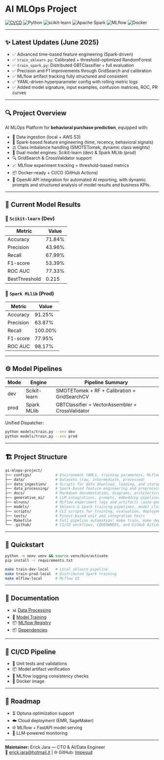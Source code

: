 # AI MLOps Project

[![CI/CD](https://github.com/Impesud/ai-mlops-project/actions/workflows/ci-cd.yml/badge.svg)](https://github.com/Impesud/ai-mlops-project/actions/workflows/ci-cd.yml)
![Python](https://img.shields.io/badge/Python-3.12-blue?logo=python&logoColor=white)
![scikit-learn](https://img.shields.io/badge/scikit--learn-F7931E?logo=scikit-learn&logoColor=white)
![Apache Spark](https://img.shields.io/badge/Spark-MLlib-FDEE21?logo=apachespark&logoColor=black)
![MLflow](https://img.shields.io/badge/MLflow-Tracking-orange?logo=mlflow&logoColor=white)
![Docker](https://img.shields.io/badge/Docker-ready-blue?logo=docker)

---

## ✨ Latest Updates (June 2025)

- ✅ Advanced time-based feature engineering (Spark-driven)
- ✅ `train_sklearn.py`: Calibrated + threshold-optimized RandomForest
- ✅ `train_spark.py`: Distributed GBTClassifier + full evaluation
- ✅ Precision and F1 improvements through GridSearch and calibration
- ✅ MLflow artifact tracking fully structured and consistent
- ✅ YAML-driven hyperparameter config with rolling metric logs
- ✅ Added model signature, input examples, confusion matrices, ROC, PR curves

---

## 🔍 Project Overview

AI MLOps Platform for **behavioral purchase prediction**, equipped with:

- 🚚 Data ingestion (local + AWS S3)
- 🔄 Spark-based feature engineering (time, recency, behavioral signals)
- ⚖️ Class imbalance handling (SMOTETomek, dynamic class weights)
- 🧠 Dual model engines: Scikit-learn (dev) & Spark MLlib (prod)
- 🔍 GridSearch & CrossValidator support
- 📈 MLflow experiment tracking + threshold-based metrics
- 📦 Docker-ready + CI/CD (GitHub Actions)
- 🤖 OpenAI API integration for automated AI reporting, with dynamic prompts and structured analysis of model results and business KPIs.

---

## 🔢 Current Model Results

### 🧪 `Scikit-learn` (Dev)

| Metric        | Value  |
| ------------- | ------ |
| Accuracy      | 71.84% |
| Precision     | 43.96% |
| Recall        | 67.99% |
| F1-score      | 53.39% |
| ROC AUC       | 77.33% |
| BestThreshold | 0.215  |

### 🧪 `Spark MLlib` (Prod)

| Metric        | Value  |
| ------------- | ------ |
| Accuracy      | 91.25% |
| Precision     | 63.87% |
| Recall        | 100.00% |
| F1-score      | 77.95% |
| ROC AUC       | 98.17% |

---

## ⚙️ Model Pipelines

| Mode | Engine       | Pipeline Summary                                       |
| ---- | ------------ | ------------------------------------------------------ |
| dev  | Scikit-learn | SMOTETomek + RF + Calibration + GridSearchCV           |
| prod | Spark MLlib  | GBTClassifier + VectorAssembler + CrossValidator       |

Unified Dispatcher:

```bash
python models/train.py --env dev
python models/train.py --env prod
```

---

## 🏗️ Project Structure

```bash
ai-mlops-project/
├── configs/           # Environment YAMLs, training parameters, MLflow config
├── data/              # Datasets (raw, intermediate, processed) 
├── data_ingestion/    # Scripts for data download, loading, and storage
├── data_processing/   # Spark-based feature engineering and preprocessing pipelines
├── docs/              # Markdown documentation, diagrams, architecture notes
├── generative_ai/     # LLM integrations, prompts, embedding pipelines, NLP tools
├── mlruns/            # MLflow experiment logs and artifacts (auto-generated)
├── models/            # Sklearn & Spark training pipelines, model classes, training logic
├── scripts/           # CLI scripts for training, evaluation, deployment
├── tests/             # Pytest-based unit and integration tests
├── Makefile           # Full pipeline automation: make train, make deploy, make test, etc.
└── .github/           # CI/CD workflows, CODEOWNERS, and GitHub Actions
```

---

## 🚀 Quickstart

```bash
python -m venv venv && source venv/bin/activate
pip install -r requirements.txt

make train-dev-local   # Local sklearn pipeline
make train-prod-local  # Distributed Spark training
make mlflow-local      # MLflow UI
```

---

## 📘 Documentation

- 📊 [Data Processing](./docs/data_processing.md)
- 🔧 [Model Training](./docs/models.md)
- 📦 [MLflow Registry](./docs/mlflow_registry.md)
- 📦 [Dependencies](./docs/dependencies.md)

---

## 🔄 CI/CD Pipeline

- 🧪 Unit tests and validations
- 📦 Model artifact verification
- 🔁 MLflow logging consistency checks
- 🐳 Docker image

---

## 🧭 Roadmap

- ⏳ Optuna optimization support
- ☁️ Cloud deployment (EMR, SageMaker)
- 🌐 MLflow + FastAPI model serving
- 🤖 LLM-powered monitoring

---

**Maintainer:** Erick Jara — CTO & AI/Data Engineer  
📧 [erick.jara@hotmail.it](mailto:erick.jara@hotmail.it) | 🌐 GitHub: [Impesud](https://github.com/Impesud)





